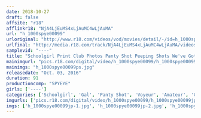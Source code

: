 ```yaml
---
date: 2018-10-27
draft: false
affsite: "r18"
afflinkr18: "NjA4LjEuMS4xLjAuMC4wLjAuMA"
url: "h_1000spye00099"
urloriginal: "http://www.r18.com/videos/vod/movies/detail/-/id=h_1000spye00099"
urlfinal: "http://media.r18.com/track/NjA4LjEuMS4xLjAuMC4wLjAuMA/videos/vod/movies/detail/-/id=h_1000spye00099"
samplevid: "----"
title: "Schoolgirl Print Club Photos Panty Shot Peeping Shots We've Got Gal Action And Black Hair Action!"
mainimgurl: "pics.r18.com/digital/video/h_1000spye00099/h_1000spye00099ps.jpg"
mainimgs: "h_1000spye00099ps.jpg"
releasedate: "Oct. 03, 2016"
duration: 91
productioncomp: "SPYEYE"
girls: ['----']
categories: ['Schoolgirl', 'Gal', 'Panty Shot', 'Voyeur', 'Amateur', 'Compilation']
imgurls: ['pics.r18.com/digital/video/h_1000spye00099/h_1000spye00099jp-1.jpg', 'pics.r18.com/digital/video/h_1000spye00099/h_1000spye00099jp-2.jpg', 'pics.r18.com/digital/video/h_1000spye00099/h_1000spye00099jp-3.jpg', 'pics.r18.com/digital/video/h_1000spye00099/h_1000spye00099jp-4.jpg', 'pics.r18.com/digital/video/h_1000spye00099/h_1000spye00099jp-5.jpg', 'pics.r18.com/digital/video/h_1000spye00099/h_1000spye00099jp-6.jpg', 'pics.r18.com/digital/video/h_1000spye00099/h_1000spye00099jp-7.jpg', 'pics.r18.com/digital/video/h_1000spye00099/h_1000spye00099jp-8.jpg', 'pics.r18.com/digital/video/h_1000spye00099/h_1000spye00099jp-9.jpg', 'pics.r18.com/digital/video/h_1000spye00099/h_1000spye00099jp-10.jpg', 'pics.r18.com/digital/video/h_1000spye00099/h_1000spye00099jp-11.jpg', 'pics.r18.com/digital/video/h_1000spye00099/h_1000spye00099jp-12.jpg', 'pics.r18.com/digital/video/h_1000spye00099/h_1000spye00099jp-13.jpg', 'pics.r18.com/digital/video/h_1000spye00099/h_1000spye00099jp-14.jpg', 'pics.r18.com/digital/video/h_1000spye00099/h_1000spye00099jp-15.jpg', 'pics.r18.com/digital/video/h_1000spye00099/h_1000spye00099jp-16.jpg', 'pics.r18.com/digital/video/h_1000spye00099/h_1000spye00099jp-17.jpg', 'pics.r18.com/digital/video/h_1000spye00099/h_1000spye00099jp-18.jpg', 'pics.r18.com/digital/video/h_1000spye00099/h_1000spye00099jp-19.jpg', 'pics.r18.com/digital/video/h_1000spye00099/h_1000spye00099jp-20.jpg']
imgs: ['h_1000spye00099jp-1.jpg', 'h_1000spye00099jp-2.jpg', 'h_1000spye00099jp-3.jpg', 'h_1000spye00099jp-4.jpg', 'h_1000spye00099jp-5.jpg', 'h_1000spye00099jp-6.jpg', 'h_1000spye00099jp-7.jpg', 'h_1000spye00099jp-8.jpg', 'h_1000spye00099jp-9.jpg', 'h_1000spye00099jp-10.jpg', 'h_1000spye00099jp-11.jpg', 'h_1000spye00099jp-12.jpg', 'h_1000spye00099jp-13.jpg', 'h_1000spye00099jp-14.jpg', 'h_1000spye00099jp-15.jpg', 'h_1000spye00099jp-16.jpg', 'h_1000spye00099jp-17.jpg', 'h_1000spye00099jp-18.jpg', 'h_1000spye00099jp-19.jpg', 'h_1000spye00099jp-20.jpg']
---
```

